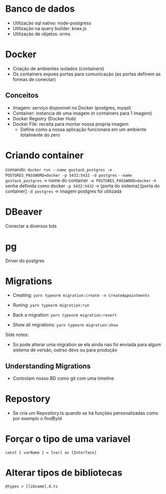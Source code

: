 # Banco de dados

- Utilização sql nativo: node-postgress
- Utilização na query builder: knex.js
- Utilização de objetos: orms

# Docker

- Criação de ambientes isolados (containers)
- Os containers expoes portas para comunicação (as portas definem as formas de conectar)

## Conceitos

- Imagem: serviço disponivel no Docker (postgres, myqsl)
- Container: instancia de uma imagem (n containers para 1 imagem)
- Docker Registry (Docker Hub)
- Docker File: receita para montar nossa propria imagem
  - Define como a nossa aplicação funcionará em um ambiente totalmente do zero

# Criando container

comando: `docker run --name gostack_postgres -e POSTGRES_PASSWORD=docker -p 5432:5432 -d postgres`
`--name gostack_postgres` -> nome do container
`-e POSTGRES_PASSWORD=docker` -> senha definida como docker
`-p 5432:5432` -> [porta do sistema]:[porta do container]
`-d postgres` -> imagem postgres foi utilizada

# DBeaver

Conectar a diversos bds

# pg

Driver do postgres

# Migrations

- Creating:
`yarn typeorm migration:create -n CreateAppointments`

- Runing:
`yarn typeorm migration:run`

- Back a migration:
`yarn typeorm migration:revert`

- Show all migrations:
`yarn typeorm migration:show`

Side notes:

- So pode alterar uma migration se ela ainda nao foi enviada para algum sistema de versão, outrso devs ou para produção

## Understanding Migrations

- Controlam nosso BD como git com uma timeline

# Repostory
- Se cria um Repository.ts quando se há funções personalizadas como por exemplo o findById

# Forçar o tipo de uma variavel

`const { varName } = [var] as [Interface]`

# Alterar tipos de bibliotecas

`@types > [libname].d.ts`
